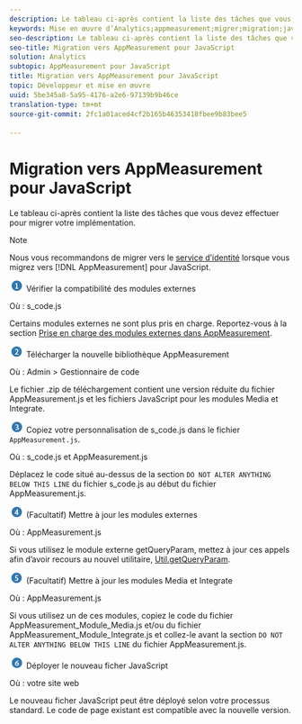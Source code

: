 ```yaml
---
description: Le tableau ci-après contient la liste des tâches que vous devez effectuer pour migrer votre implémentation.
keywords: Mise en œuvre d’Analytics;appmeasurement;migrer;migration;javascript
seo-description: Le tableau ci-après contient la liste des tâches que vous devez effectuer pour migrer votre implémentation.
seo-title: Migration vers AppMeasurement pour JavaScript
solution: Analytics
subtopic: AppMeasurement pour JavaScript
title: Migration vers AppMeasurement pour JavaScript
topic: Développeur et mise en œuvre
uuid: 5be345a8-5a95-4176-a2e6-97139b9b46ce
translation-type: tm+mt
source-git-commit: 2fc1a01aced4cf2b165b46353418fbee9b83bee5

---
```



# Migration vers AppMeasurement pour JavaScript

Le tableau ci-après contient la liste des tâches que vous devez effectuer pour migrer votre implémentation.

>[!NOTE]
>
>Nous vous recommandons de migrer vers le [service d’identité](/help/implement/js-implementation/c-unique-visitors/visid-service.md) lorsque vous migrez vers [!DNL AppMeasurement] pour JavaScript.

![](assets/step1_icon.png) Vérifier la compatibilité des modules externes

Où : s\_code.js

Certains modules externes ne sont plus pris en charge. Reportez-vous à la section [Prise en charge des modules externes dans AppMeasurement](/help/implement/js-implementation/c-appmeasurement-js/plugins-support.md).

![](assets/step2_icon.png) Télécharger la nouvelle bibliothèque AppMeasurement

Où : Admin &gt; Gestionnaire de code

Le fichier .zip de téléchargement contient une version réduite du fichier AppMeasurement.js et les fichiers JavaScript pour les modules Media et Integrate.

![](assets/step3_icon.png) Copiez votre personnalisation de s\_code.js dans le fichier `AppMeasurement.js`.

Où : s\_code.js et AppMeasurement.js

Déplacez le code situé au-dessus de la section `DO NOT ALTER ANYTHING BELOW THIS LINE` du fichier s\_code.js au début du fichier AppMeasurement.js.

![](assets/step4_icon.png) (Facultatif) Mettre à jour les modules externes

Où : AppMeasurement.js

Si vous utilisez le module externe getQueryParam, mettez à jour ces appels afin d’avoir recours au nouvel utilitaire, [Util.getQueryParam](/help/implement/js-implementation/util-getqueryparam.md).

![](assets/step5_icon.png) (Facultatif) Mettre à jour les modules Media et Integrate

Où : AppMeasurement.js

Si vous utilisez un de ces modules, copiez le code du fichier AppMeasurement\_Module\_Media.js et/ou du fichier AppMeasurement\_Module\_Integrate.js et collez-le avant la section `DO NOT ALTER ANYTHING BELOW THIS LINE` du fichier AppMeasurement.js.

![](assets/step6_icon.png) Déployer le nouveau ficher JavaScript

Où : votre site web

Le nouveau ficher JavaScript peut être déployé selon votre processus standard. Le code de page existant est compatible avec la nouvelle version.
